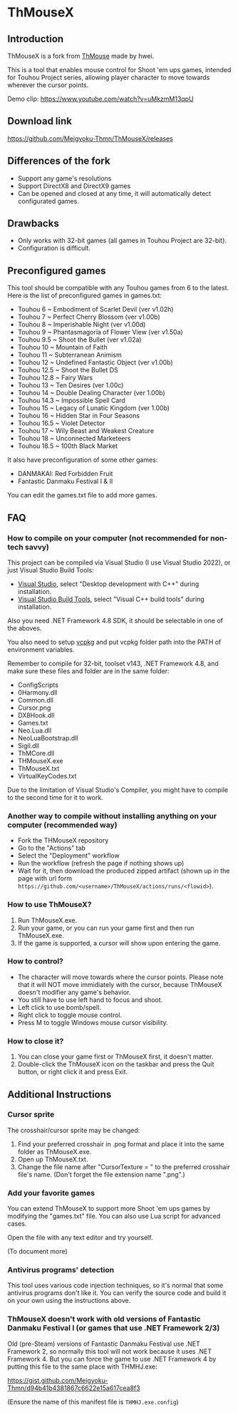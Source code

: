 ThMouseX
=======

Introduction
------------
ThMouseX is a fork from [ThMouse](https://github.com/hwei/ThMouse) made by hwei.

This is a tool that enables mouse control for Shoot 'em ups games, intended for Touhou Project series, allowing player character to move towards wherever the cursor points.

Demo clip: https://www.youtube.com/watch?v=uMkzmM13qpU

Download link
---
https://github.com/Meigyoku-Thmn/ThMouseX/releases

Differences of the fork
-----------------------
* Support any game's resolutions
* Support DirectX8 and DirectX9 games
* Can be opened and closed at any time, it will automatically detect configurated games.

Drawbacks
--------
* Only works with 32-bit games (all games in Touhou Project are 32-bit).
* Configuration is difficult.

Preconfigured games
-------------
This tool should be compatible with any Touhou games from 6 to the latest. Here is the list of preconfigured games in games.txt:
* Touhou 6 ~ Embodiment of Scarlet Devil (ver v1.02h)
* Touhou 7 ~ Perfect Cherry Blossom (ver v1.00b)
* Touhou 8 ~ Imperishable Night (ver v1.00d)
* Touhou 9 ~ Phantasmagoria of Flower View (ver v1.50a)
* Touhou 9.5 ~ Shoot the Bullet (ver v1.02a)
* Touhou 10 ~ Mountain of Faith 
* Touhou 11 ~ Subterranean Animism 
* Touhou 12 ~ Undefined Fantastic Object (ver v1.00b)
* Touhou 12.5 ~ Shoot the Bullet DS
* Touhou 12.8 ~ Fairy Wars 
* Touhou 13 ~ Ten Desires (ver 1.00c)
* Touhou 14 ~ Double Dealing Character (ver 1.00b)
* Touhou 14.3 ~ Impossible Spell Card
* Touhou 15 ~ Legacy of Lunatic Kingdom (ver 1.00b)
* Touhou 16 ~ Hidden Star in Four Seasons
* Touhou 16.5 ~ Violet Detector
* Touhou 17 ~ Wily Beast and Weakest Creature
* Touhou 18 ~ Unconnected Marketeers
* Touhou 18.5 ~ 100th Black Market

It also have preconfiguration of some other games:
* DANMAKAI: Red Forbidden Fruit
* Fantastic Danmaku Festival I & II

You can edit the games.txt file to add more games.

FAQ
---
### How to compile on your computer (not recommended for non-tech savvy)
This project can be compiled via Visual Studio (I use Visual Studio 2022), or just Visual Studio Build Tools:
* [Visual Studio](https://visualstudio.microsoft.com/), select "Desktop development with C++" during installation.
* [Visual Studio Build Tools](https://visualstudio.microsoft.com/thank-you-downloading-visual-studio/?sku=BuildTools), select "Visual C++ build tools" during installation.

Also you need .NET Framework 4.8 SDK, it should be selectable in one of the aboves.

You also need to setup [vcpkg](https://vcpkg.io/en/getting-started.html) and put vcpkg folder path into the PATH of environment variables.

Remember to compile for 32-bit, toolset v143, .NET Framework 4.8, and make sure these files and folder are in the same folder:
* ConfigScripts
* 0Harmony.dll
* Common.dll
* Cursor.png
* DX8Hook.dll
* Games.txt
* Neo.Lua.dll
* NeoLuaBootstrap.dll
* Sigil.dll
* ThMCore.dll
* THMouseX.exe
* ThMouseX.txt
* VirtualKeyCodes.txt

Due to the limitation of Visual Studio's Compiler, you might have to compile to the second time for it to work.

### Another way to compile without installing anything on your computer (recommended way)
- Fork the THMouseX repository
- Go to the "Actions" tab
- Select the "Deployment" workflow
- Run the workflow (refresh the page if nothing shows up)
- Wait for it, then download the produced zipped artifact (shown up in the page with url form `https://github.com/<username>/ThMouseX/actions/runs/<flowid>`).

### How to use ThMouseX?
1. Run ThMouseX.exe.
2. Run your game, or you can run your game first and then run ThMouseX.exe.
3. If the game is supported, a cursor will show upon entering the game.

### How to control?
* The character will move towards where the cursor points. Please note that it will NOT move immidiately with the cursor, because ThMouseX doesn't modifier any game's behavior.
* You still have to use left hand to focus and shoot.
* Left click to use bomb/spell.
* Right click to toggle mouse control.
* Press M to toggle Windows mouse cursor visibility.

### How to close it?
1. You can close your game first or ThMouseX first, it doesn't matter.
2. Double-click the ThMouseX icon on the taskbar and press the Quit button, or right click it and press Exit.

Additional Instructions
-----------------------
### Cursor sprite
The crosshair/cursor sprite may be changed:
1. Find your preferred crosshair in .png format and place it into the same folder as ThMouseX.exe.
2. Open up ThMouseX.txt.
3. Change the file name after "CursorTexture = " to the preferred crosshair file's name. (Don't forget the file extension name ".png".)

### Add your favorite games
You can extend ThMouseX to support more Shoot 'em ups games by modifying the "games.txt" file. You can also use Lua script for advanced cases.

Open the file with any text editor and try yourself.

(To document more)

### Antivirus programs' detection
This tool uses various code injection techniques, so it's normal that some antivirus programs don't like it. You can verify the source code and build it on your own using the instructions above.

### ThMouseX doesn't work with old versions of Fantastic Danmaku Festival I (or games that use .NET Framework 2/3)
Old (pre-Steam) versions of Fantastic Danmaku Festival use .NET Framework 2, so normally this tool will not work because it uses .NET Framework 4. But you can force the game to use .NET Framework 4 by putting this file to the same place with THMHJ.exe:

https://gist.github.com/Meigyoku-Thmn/d94b41b4381867c6622e15a617cea8f3

(Ensure the name of this manifest file is `THMHJ.exe.config`)
